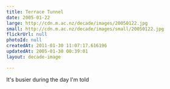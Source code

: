 ```yaml
---
title: Terrace Tunnel
date: 2005-01-22
large: http://cdn.m.ac.nz/decade/images/20050122.jpg
small: http://cdn.m.ac.nz/decade/images/small/20050122.jpg
flickrUrl: null
photoId: null
createdAt: 2011-01-30 11:07:17.616196
updatedAt: 2005-01-30 00:39:01
layout: decade-image

---
```

It's busier during the day I'm told
